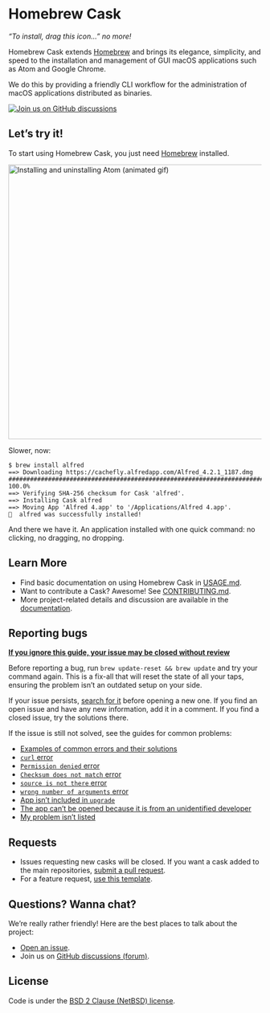 # Homebrew Cask

_“To install, drag this icon…” no more!_

Homebrew Cask extends [Homebrew](https://brew.sh) and brings its elegance, simplicity, and speed to the installation and management of GUI macOS applications such as Atom and Google Chrome.

We do this by providing a friendly CLI workflow for the administration of macOS applications distributed as binaries.

[![Join us on GitHub discussions](https://img.shields.io/badge/github-discussions-informational)](https://github.com/Homebrew/discussions)

## Let’s try it!

To start using Homebrew Cask, you just need [Homebrew](https://brew.sh/) installed.

<img src="https://i.imgur.com/FNNM6WL.gif" width="547" alt="Installing and uninstalling Atom (animated gif)">

Slower, now:

```
$ brew install alfred
==> Downloading https://cachefly.alfredapp.com/Alfred_4.2.1_1187.dmg
######################################################################## 100.0%
==> Verifying SHA-256 checksum for Cask 'alfred'.
==> Installing Cask alfred
==> Moving App 'Alfred 4.app' to '/Applications/Alfred 4.app'.
🍺  alfred was successfully installed!
```

And there we have it. An application installed with one quick command: no clicking, no dragging, no dropping.

## Learn More

* Find basic documentation on using Homebrew Cask in [USAGE.md](USAGE.md).
* Want to contribute a Cask? Awesome! See [CONTRIBUTING.md](CONTRIBUTING.md).
* More project-related details and discussion are available in the [documentation](doc).

## Reporting bugs

[**If you ignore this guide, your issue may be closed without review**](doc/faq/closing_issues_without_review.md)

Before reporting a bug, run `brew update-reset && brew update` and try your command again. This is a fix-all that will reset the state of all your taps, ensuring the problem isn’t an outdated setup on your side.

If your issue persists, [search for it](https://github.com/Homebrew/homebrew-cask/search?type=Issues) before opening a new one. If you find an open issue and have any new information, add it in a comment. If you find a closed issue, try the solutions there.

If the issue is still not solved, see the guides for common problems:

* [Examples of common errors and their solutions](doc/reporting_bugs/error_examples.md)
* [`curl` error](https://docs.brew.sh/Common-Issues#cask-curl-error)
* [`Permission denied` error](https://docs.brew.sh/Common-Issues#cask-permission-denied)
* [`Checksum does not match` error](https://docs.brew.sh/Common-Issues#cask-checksum-does-not-match)
* [`source is not there` error](https://docs.brew.sh/Common-Issues#cask-source-is-not-there)
* [`wrong number of arguments` error](https://docs.brew.sh/Common-Issues#cask-wrong-number-of-arguments)
* [App isn’t included in `upgrade`](https://docs.brew.sh/FAQ#why-arent-some-apps-included-during-brew-upgrade)
* [The app can’t be opened because it is from an unidentified developer](https://docs.brew.sh/FAQ#why-cant-i-open-a-mac-app-from-an-unidentified-developer)
* [My problem isn’t listed](https://github.com/Homebrew/homebrew-cask/issues/new?template=01_bug_report.yml)

## Requests

* Issues requesting new casks will be closed. If you want a cask added to the main repositories, [submit a pull request](https://github.com/Homebrew/homebrew-cask/blob/HEAD/CONTRIBUTING.md#adding-a-cask).
* For a feature request, [use this template](https://github.com/Homebrew/homebrew-cask/issues/new?assignees=&labels=&template=02_feature_request.yml).

## Questions? Wanna chat?

We’re really rather friendly! Here are the best places to talk about the project:

* [Open an issue](https://github.com/Homebrew/homebrew-cask/issues/new/choose).
* Join us on [GitHub discussions (forum)](https://github.com/Homebrew/discussions).

## License
Code is under the [BSD 2 Clause (NetBSD) license](LICENSE).
